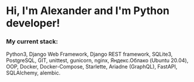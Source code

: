# Hi, I'm Alexander and I'm Python developer!
### My current stack:
Python3, Django Web Framework, Django REST framework, SQLite3, PostgreSQL, GIT, unittest, gunicorn, nginx, Яндекс.Облако (Ubuntu 20.04), OOP, Docker, Docker-Compose, Starlette, Ariadne (GraphQL), FastAPI, SQLAlchemy, alembic.
